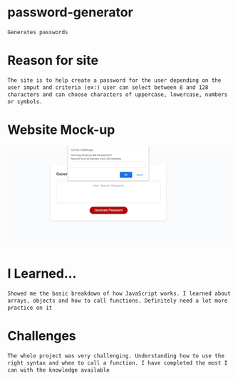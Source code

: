 # password-generator 
    Generates passwords

# Reason for site
    The site is to help create a password for the user depending on the user imput and criteria (ex:) user can select between 8 and 128 characters and can choose characters of uppercase, lowercase, numbers or symbols.

# Website Mock-up

![alt text](passgen.png)

# I Learned...
    Showed me the basic breakdown of how JavaScript works. I learned about arrays, objects and how to call functions. Definitely need a lot more practice on it

# Challenges
    The whole project was very challenging. Understanding how to use the right syntax and when to call a function. I have completed the most I can with the knowledge available